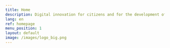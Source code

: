 ```yaml
---
title: Home
description: Digital innovation for citizens and for the development of the country
lang: en
ref: homepage
menu_position: 1
layout: default
image: /images/logo_big.png
---
```



